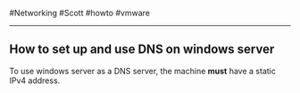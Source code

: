 #Networking #Scott #howto #vmware 

---

## How to set up and use DNS on windows server

To use windows server as a DNS server, the machine **must** have a static IPv4 address. 